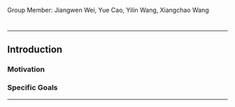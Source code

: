 Group Member: Jiangwen Wei, Yue Cao, Yilin Wang, Xiangchao Wang

#

---------------------
## Introduction
### Motivation
### Specific Goals
---------------------
